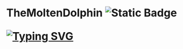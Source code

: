 <h1 align="left">TheMoltenDolphin</a>
<img alt="Static Badge" src="https://img.shields.io/badge/C%23?style=flat&logo=python">


[![Typing SVG](https://readme-typing-svg.herokuapp.com?font=Tiny5&size=30&pause=1000&color=F1F78A&random=false&width=435&lines=It%E2%80%99s+never+too+late+to+learn)](https://git.io/typing-svg)

